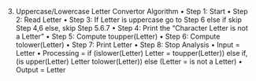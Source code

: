 3.	Uppercase/Lowercase Letter Convertor
Algorithm
•	Step 1: Start
•	Step 2: Read Letter
•	Step 3: If Letter is uppercase go to Step 6 else if skip Step 4,6 else, skip Step 5.6.7
•	Step 4: Print the “Character Letter is not a Letter”
•	Step 5: Compute toupper(Letter)
•	Step 6: Compute tolower(Letter)
•	Step 7: Print Letter
•	Step 8: Stop
Analysis
•	Input = Letter
•	Processing = if (islower(Letter) Letter = toupper(Letter)) else if, (is upper(Letter) Letter tolower(Letter)) else (Letter = is not a Letter)
•	Output = Letter
